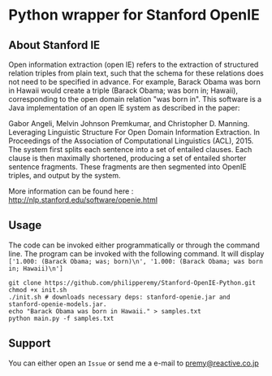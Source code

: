 # Python wrapper for Stanford OpenIE

## About Stanford IE

Open information extraction (open IE) refers to the extraction of structured relation triples from plain text, such that the schema for these relations does not need to be specified in advance. For example, Barack Obama was born in Hawaii would create a triple (Barack Obama; was born in; Hawaii), corresponding to the open domain relation "was born in". This software is a Java implementation of an open IE system as described in the paper:

Gabor Angeli, Melvin Johnson Premkumar, and Christopher D. Manning. Leveraging Linguistic Structure For Open Domain Information Extraction. In Proceedings of the Association of Computational Linguistics (ACL), 2015.
The system first splits each sentence into a set of entailed clauses. Each clause is then maximally shortened, producing a set of entailed shorter sentence fragments. These fragments are then segmented into OpenIE triples, and output by the system. 

More information can be found here : http://nlp.stanford.edu/software/openie.html

## Usage 

The code can be invoked either programmatically or through the command line. The program can be invoked with the following command. It will display ```['1.000: (Barack Obama; was; born)\n', '1.000: (Barack Obama; was born in; Hawaii)\n']```
```
git clone https://github.com/philipperemy/Stanford-OpenIE-Python.git
chmod +x init.sh
./init.sh # downloads necessary deps: stanford-openie.jar and stanford-openie-models.jar.
echo "Barack Obama was born in Hawaii." > samples.txt
python main.py -f samples.txt
```

## Support

You can either open an `Issue` or send me a e-mail to premy@reactive.co.jp

